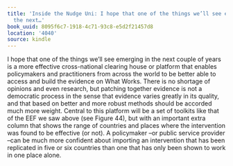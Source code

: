 ```yaml
---
title: 'Inside the Nudge Uni: I hope that one of the things we’ll see emerging in
  the next…'
book_uuid: 8095f6c7-1918-4c71-93c8-e5d2f21457d8
location: '4040'
source: kindle
---
```


I hope that one of the things we’ll see emerging in the next couple of years is a more effective cross-national clearing house or platform that enables policymakers and practitioners from across the world to be better able to access and build the evidence on What Works. There is no shortage of opinions and even research, but patching together evidence is not a democratic process in the sense that evidence varies greatly in its quality, and that based on better and more robust methods should be accorded much more weight. Central to this platform will be a set of toolkits like that of the EEF we saw above (see Figure 44), but with an important extra column that shows the range of countries and places where the intervention was found to be effective (or not). A policymaker –or public service provider –can be much more confident about importing an intervention that has been replicated in five or six countries than one that has only been shown to work in one place alone.